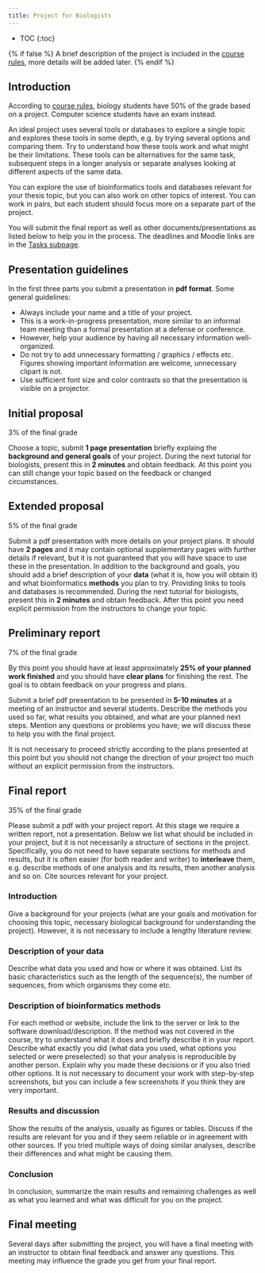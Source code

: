 ```yaml
---
title: Project for Biologists
---
```


* TOC
{:toc}

{% if false %}
A brief description of the project is included in the [course rules](./Rules.html#project), more details will be added later.
{% endif %}

## Introduction

According to [course rules](./Rules.html), biology students have 50% of the grade based on a project. Computer science students have an exam instead.

An ideal project uses several tools or databases to explore a single topic and explores these tools in some depth, e.g. by trying several options and comparing them. Try to understand how these tools work and what might be their limitations. These tools can be alternatives for the same task, subsequent steps in a longer analysis or separate analyses looking at different aspects of the same data. 

You can explore the use of bioinformatics tools and databases relevant for your thesis topic, but you can also work on other topics of interest. You can work in pairs, but each student should focus more on a separate part of the project.

You will submit the final report as well as other documents/presentations as listed below to help you in the process. The deadlines and Moodle links are in the [Tasks subpage](./Tasks.html).

## Presentation guidelines

In the first three parts you submit a presentation in **pdf format**. Some general guidelines:
* Always include your name and a title of your project.
* This is a work-in-progress presentation, more similar to an informal team meeting than a formal presentation at a defense or conference.
* However, help your audience by having all necessary information well-organized.
* Do not try to add unnecessary formatting / graphics / effects etc. Figures showing important information are welcome, unnecessary clipart is not.
* Use sufficient font size and color contrasts so that the presentation is visible on a projector.

## Initial proposal

3% of the final grade

Choose a topic, submit **1 page presentation** briefly explaing the **background and general goals** of your project. During the next tutorial for biologists, present this in **2 minutes** and obtain feedback. At this point you can still change your topic based on the feedback or changed circumstances.

## Extended proposal

5% of the final grade

Submit a pdf presentation with more details on your project plans. It should have **2 pages** and it may contain optional supplementary pages with further details if relevant, but it is not guaranteed that you will have space to use these in the presentation. In addition to the background and goals, you should add a brief description of your **data** (what it is, how you will obtain it) and what bioinformatics **methods** you plan to try. Providing links to tools and databases is recommended. During the next tutorial for biologists, present this in **2 minutes** and obtain feedback. After this point you need explicit permission from the instructors to change your topic.

## Preliminary report

7% of the final grade

By this point you should have at least approximately **25% of your planned work finished** and you should have **clear plans** for finishing the rest. The goal is to obtain feedback on your progress and plans.

Submit a brief pdf presentation to be presented in **5-10 minutes** at a meeting of an instructor and several students. Describe the methods you used so far, what results you obtained, and what are your planned next steps. Mention any questions or problems you have; we will discuss these to help you with the final project.

It is not necessary to proceed strictly according to the plans presented at this point but you should not change the direction of your project too much without an explicit permission from the instructors. 

## Final report

35% of the final grade

Please submit a pdf with your project report. At this stage we require a written report, not a presentation. Below we list what should be included in your project, but it is not necessarily a structure of sections in the project. Specifically, you do not need to have separate sections for methods and results, but it is often easier (for both reader and writer) to **interleave** them, e.g. describe methods of one analysis and its results, then another analysis and so on. Cite sources relevant for your project.


### Introduction

Give a background for your projects (what are your goals and motivation for choosing this topic, necessary biological background for understanding the project). However, it is not necessary to include a lengthy literature review.

### Description of your data

Describe what data you used and how or where it was obtained. List its basic characteristics such as the length of the sequence(s), the number of sequences, from which organisms they come etc.

### Description of bioinformatics methods

For each method or website, include the link to the server or link to the software download/description. If the method was not covered in the course, try to understand what it does and briefly describe it in your report. Describe what exactly you did (what data you used, what options you selected or were preselected) so that your analysis is reproducible by another person. Explain why you made these decisions or if you also tried other options. It is not necessary to document your work with step-by-step screenshots, but you can include a few screenshots if you think they are very important.

### Results and discussion

Show the results of the analysis, usually as figures or tables. Discuss if the results are relevant for you and if they seem reliable or in agreement with other sources. If you tried multiple ways of doing similar analyses, describe their differences and what might be causing them. 

### Conclusion 

In conclusion, summarize the main results and remaining challenges as well as what you learned and what was difficult for you on the project.

## Final meeting

Several days after submitting the project, you will have a final meeting with an instructor to obtain final feedback and answer any questions. This meeting may influence the grade you get from your final report.


